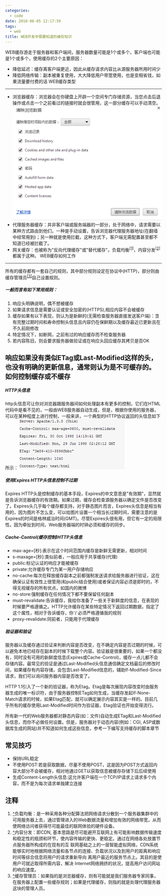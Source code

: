 ```yaml
---
categories:
  - code
date: 2010-06-05 12:17:59
tags:
  - web
title: WEB开发中需要知道的缓存知识
---
```


WEB缓存游走于服务器和客户端间，服务器数量可能是1个或多个，客户端也可能是1个或多个，使用缓存的2个主要原因：

+ 降低延迟：缓存离客户端更近，因此从缓存请求内容比从源服务器所用时间少
+ 降低网络传输：副本被重复使用，大大降低用户带宽使用，也是变相省钱，如果流量要付费的话
WEB缓存类型
---
+ 浏览器缓存：浏览器会在你硬盘上开辟一个空间专门存储资源，当您点击后退操作或点击一个之前看过的链接时就会很管用，这一部分缓存可以手动清空。
![clear cache](/images/clear-cache.PNG)
+ 代理服务器缓存：并非客户端或服务端器的一部分，处于网络中，请求需要以某种方式路由到他们，一种是手动设置，告诉浏览器代理服务器地址(在翻墙中经常用到)；另一种就是使用拦截，这种方式下，客户端无需配置甚至都不知道已经被拦截了。
+ 网关缓存：也被称为"反向代理缓存"或"替代缓存"。负载均衡<sup><a id="ref-1" href="#ref-note-1">[1]</a></sup>，内容分发<sup><a id="ref-2" href="#ref-note-2">[2]</a></sup>都属于这种。
WEB缓存如何工作
---
所有的缓存都有一套自己的规则，其中部分规则设定在协议中(HTTP)，部分则由缓存管理员<sup><a id="ref-3" href="#ref-note-3">[3]</a></sup>自己设置规则。
##### 一般而言有如下常用规则：
1. 响应头明确说明，偶不想被缓存
2. 如果请求信息是需要认证或安全加密的(HTTPS),相应内容不会被缓存
3. 缓存如果有以下表现，则认为是新鲜的(无需检查服务器直接发送客户端)：含有完整过期时间和寿命控制头信息且内容仍在保鲜期以及缓存最近已更新且在不久前刚修改
4. 特定情况下，如断网，之前有过的响应缓存而不检查服务器
5. 若内容陈旧，则会要求服务器做验证或在响应头回应缓存其拷贝是否OK

响应如果没有类似ETag或Last-Modified这样的头，也没有明确的更新信息，通常则认为是不可缓存的。
如何控制缓存或不缓存 
---

##### HTTP头信息
http头信息可让你对浏览器跟服务器间如何处理副本有更多的控制，它们在HTML代码中是看不见的，一般由WEB服务器自动生成，但是，根据你使用的服务器，可以在某种程度上进行控制，一般来讲，一个典型的HTTP协议返回的头信息如下所示：
![response head](/images/response-head.PNG)

##### 使用Expires HTTP头信息控制不过期
Expires HTTP头是控制缓存的基本手段，Expires的中文意思是"有效期"，显然就是告诉浏览器缓存的有效期。如果过期，缓存会检查源服务器以确定文件是否改变了。Expires头几乎每个缓存都支持，对于静态图片而言，Expires头信息是相当有用的，因为图片不怎么变，可以给图片设置一个相当长过期时间，需要注意的是Expires的时间是格林威治时间(GMT)。尽管Expires头很有用，但它有一定的局限性。因为牵扯到时间，Web服务器端的时钟必须和缓存的同步。

##### Cache-Control(缓存控制)HTTP头信息
+ max-age=[秒]:表示在这个时间范围内缓存是新鲜无需更新，相对时间 
+ s-maxage=[秒]:类似前者，一般应用于共享缓存(代理)
+ public:标记认证的响应才能被缓存
+ private:允许缓存专门为某一用户存储响应
+ no-cache:每次在释放缓存副本之前都强制发送请求给服务器进行验证，这在确保认证有效性上很管用(和public结合使用)或者保证内容必须是即时的，不得无视缓存的所有优点，如国内的微博
+ no-store:强制缓存在任何情况下都不要保留任何副本
+ must-revalidate:告诉缓存，我给你准备了一些关于新鲜度的信息，在表现的时候要严格遵循之。HTTP允许缓存在某些特定情况下返回过期数据，指定了这个属性，相对于告诉缓存，你丫必须严格遵循我的规则
+ proxy-revalidate:同前者，只能用于代理缓存

##### 验证器和验证
服务器以及缓存通过验证来判断内容是否改变，在不确定内容是否过期的时候，可以避免本地已经存在副本的时候下载整个内容。验证器是很重要的，如果一个都没有，同时没有可用的新鲜度信息(Expires或Cache-Control)，缓存一点儿都不会存储内容。最常见的验证是通过Last-Modified头信息通信确定文档最后的修改时间，如果缓存有内容存储，会包含Last-Modified信息的，辅助If-Modified-Since请求，我们可以询问服务器内容是否改变了。

HTTP 1.1引入了一个新的验证器，称为Etag。Etag是每次展现内容改变时由服务器生成的唯一标识符，由于服务器控制ETag如何生成，当缓存发起If-None-Match请求的时候，如果Etag匹配，就可以确定展示内容其实是一样的。目前几乎所有的缓存使用Last-Modified时间作为验证器，Etag验证也开始变得流行。

所有新一代的Web服务器都对静态内容(如：文件)自动生成ETag和Last-Modified头信息，而你不必做任何设置。但是，服务器对于动态内容(例如：CGI, ASP或数据库生成的网站)并不知道如何生成这些信息，参考一下编写支持缓存的脚本章节

常见技巧
---
+ 保持URL稳定
+ 不使用POST:若是获取数据，尽量不使用POST，这是因为POST方式返回内容大部分不会被缓存，相对地通过GET以获取信息被缓存存储下后后续使用
+ 生成Content-Length头信息:这允许客户端在一个TCP/IP请求上请求多个内容，而不是为每次请求单独建立连接


<h2>注释</h2>
<ol class="notes">
<li id="ref-note-1"><a href="#ref-1">^</a>负载均衡：是一种采用各种分配算法把网络请求分散到一个服务器集群中的可用服务器上去，通过管理进入的Web数据流量和增加有效的网络带宽，从而使网络访问者获得尽可能最佳的联网体验的硬件设备。</li>
<li id="ref-note-2"><a href="#ref-2">^</a>内容分发：即CDN, 基本思路是尽可能避开互联网上有可能影响数据传输速度和稳定性的瓶颈和环节，使内容传输的更快、更稳定。通过在网络各处放置节点服务器所构成的在现有的互 联网基础之上的一层智能虚拟网络，CDN系统能够实时地根据网络流量和各节点的连接、负载状况以及到用户的距离和响应时间等综合信息将用户的请求重新导向 离用户最近的服务节点上。其目的是使用户可就近取得所需内容，解决 Internet网络拥挤的状况，提高用户访问网站的响应速度。</li>
<li id="ref-note-3"><a href="#ref-3">^</a>缓存管理员：如果指的是浏览器缓存，则有可能就是我们服务器专家同事，在服务器上配置一些缓存规则；如果是代理缓存，则指的就是处理代理服务器这块的管理人员。</li>
</ol>



